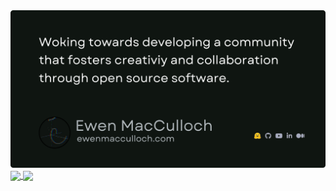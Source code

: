 <!-- <img src="https://s10.gifyu.com/images/S56TF.gif" alt="GIF">

```assembly 
00405C4A                             ; =============== S U B R O U T I N E ========================
00405C4A
00405C4A                             ; Attributes: bp-based frame
00405C4A
00405C4A                                 public WhoAmI
00405C4A                                 WhoAmI proc near
00405C4A 000 55                                      push    rbp
00405C4B 008 48 89 E5                                mov     rbp, rsp
00405C4E 008 48 81 EC 00 00 00 00                    sub     rsp, 0
00405C55 008 48 8D 05 D7 C5 FF FF                    lea     rax, about ; 'ewenmacculloch.com'
00405C5C 008 C9                                      leave
00405C5D 000 C3                                      retn
00405C5D                                 WhoAmI endp
00405C5D
00405C5D                             ; ------------------------------------------------------------
```
-->

<a href="https://ewenmacculloch.com">
  <img
    alt="Working to build a better community that fosters creativity and freedom"
    src="https://raw.githubusercontent.com/Voyrox/Voyrox/main/banner.png"
  />
</a>

<a href="https://github.com/Voyrox/">
  <img align="center" src="http://23.27.6.132:9000/top-langs/?username=Voyrox&langs_count=8&hide=css,scss,html,php,ejs&exclude_repo=Void-Logs,Password-manager,Discord-Proxy,Docker-code-environment,VPS-control-panel,NeuralNova,LogShield,AI-Games,BlazeDB,DocUMentor,StatusPlus&title_color=ffffff&text_color=c9cacc&icon_color=2bbc8a&bg_color=0c1014&layout=compact&card_width=350" style="max-width: 100%;">
</a>

<a href="https://github.com/Voyrox/">
  <img align="center" src="http://23.27.6.132:9000/?username=Voyrox&count_private=true&show_icons=true&hide_title=true&include_all_commits=true&theme=dark&bg_color=0c1014&card_width=350" style="max-width: 100%;">
</a>

